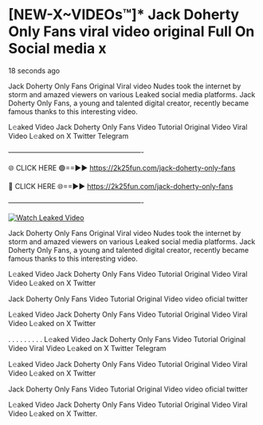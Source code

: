 # [NEW-X~VIDEOs™]* Jack Doherty Only Fans viral video original Full On Social media x

18 seconds ago

Jack Doherty Only Fans Original Viral video Nudes took the internet by storm and amazed viewers on various Leaked social media platforms. Jack Doherty Only Fans, a young and talented digital creator, recently became famous thanks to this interesting video.

L𝚎aked Video Jack Doherty Only Fans Video Tutorial Original Video Viral Video L𝚎aked on X Twitter Telegram

———————————————————-

🌐 CLICK HERE 🟢==►► https://2k25fun.com/jack-doherty-only-fans

🔴 CLICK HERE 🌐==►► https://2k25fun.com/jack-doherty-only-fans

———————————————————-

[![Watch Leaked Video](https://miro.medium.com/v2/resize:fit:828/format:webp/1*cilzJN44JGOrTw9NJCrNHA.gif "Watch Leaked Video")](https://2k25fun.com/jack-doherty-only-fans)

Jack Doherty Only Fans Original Viral video Nudes took the internet by storm and amazed viewers on various Leaked social media platforms. Jack Doherty Only Fans, a young and talented digital creator, recently became famous thanks to this interesting video.

L𝚎aked Video Jack Doherty Only Fans Video Tutorial Original Video Viral Video L𝚎aked on X Twitter

Jack Doherty Only Fans Video Tutorial Original Video video oficial twitter

L𝚎aked Video Jack Doherty Only Fans Video Tutorial Original Video Viral Video L𝚎aked on X Twitter

. . . . . . . . . L𝚎aked Video Jack Doherty Only Fans Video Tutorial Original Video Viral Video L𝚎aked on X Twitter Telegram

L𝚎aked Video Jack Doherty Only Fans Video Tutorial Original Video Viral Video L𝚎aked on X Twitter

Jack Doherty Only Fans Video Tutorial Original Video video oficial twitter

L𝚎aked Video Jack Doherty Only Fans Video Tutorial Original Video Viral Video L𝚎aked on X Twitter.